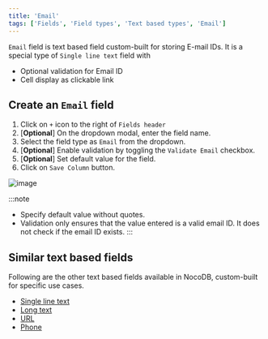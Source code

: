 ```yaml
---
title: 'Email'
tags: ['Fields', 'Field types', 'Text based types', 'Email']
---
```



`Email` field is text based field custom-built for storing E-mail IDs. It is a special type of `Single line text` field with
- Optional validation for Email ID
- Cell display as clickable link

## Create an `Email` field
1. Click on `+` icon to the right of `Fields header`
2. [**Optional**] On the dropdown modal, enter the field name.
3. Select the field type as `Email` from the dropdown.
4. [**Optional**] Enable validation by toggling the `Validate Email` checkbox.
5. [**Optional**] Set default value for the field.
6. Click on `Save Column` button.

![image](/img/v2/fields/email.png)

:::note
- Specify default value without quotes.
- Validation only ensures that the value entered is a valid email ID. It does not check if the email ID exists.
:::

## Similar text based fields
Following are the other text based fields available in NocoDB, custom-built for specific use cases.
- [Single line text](010.single-line-text.md)
- [Long text](020.long-text.md)
- [URL](050.url.md)
- [Phone](040.phonenumber.md)


